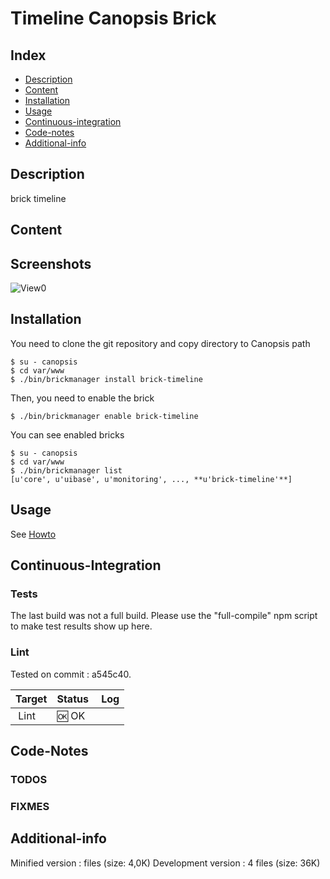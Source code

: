 # Timeline Canopsis Brick

## Index

- [Description](#description)
- [Content](#content)
- [Installation](#installation)
- [Usage](#usage)
- [Continuous-integration](#continuous-integration)
- [Code-notes](#code-notes)
- [Additional-info](#additional-info)

## Description

brick timeline

## Content



## Screenshots

![View0](https://git.canopsis.net/canopsis-ui-bricks/brick-timeline/raw/master/doc/preview/readme.png)

## Installation

You need to clone the git repository and copy directory to Canopsis path

    $ su - canopsis 
    $ cd var/www
    $ ./bin/brickmanager install brick-timeline

Then, you need to enable the brick

    $ ./bin/brickmanager enable brick-timeline

You can see enabled bricks

    $ su - canopsis
    $ cd var/www
    $ ./bin/brickmanager list
    [u'core', u'uibase', u'monitoring', ..., **u'brick-timeline'**]

## Usage

See [Howto](https://git.canopsis.net/canopsis-ui-bricks/brick-timeline/blob/master/doc/index.rst)

## Continuous-Integration

### Tests

The last build was not a full build. Please use the "full-compile" npm script to make test results show up here.

### Lint

Tested on commit : a545c40.

| Target | Status | Log |
| ------ | ------ | --- |
| Lint   | :ok: OK |  |


## Code-Notes

### TODOS



### FIXMES



## Additional-info

Minified version :  files (size: 4,0K)
Development version : 4 files (size: 36K)
